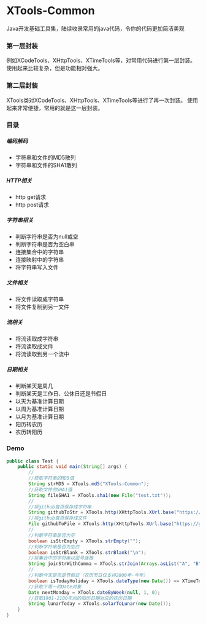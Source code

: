 # XTools-Common
Java开发基础工具集，陆续收录常用的java代码，令你的代码更加简洁美观

### 第一层封装
例如XCodeTools、XHttpTools、XTimeTools等，对常用代码进行第一层封装。
使用起来比较复杂，但是功能相对强大。

### 第二层封装
XTools类对XCodeTools、XHttpTools、XTimeTools等进行了再一次封装。
使用起来非常便捷，常用的就是这一层封装。

### 目录
##### 编码解码
* 字符串和文件的MD5散列
* 字符串和文件的SHA1散列
##### HTTP相关
* http get请求
* http post请求
##### 字符串相关
* 判断字符串是否为null或空
* 判断字符串是否为空白串
* 连接集合中的字符串
* 连接映射中的字符串
* 将字符串写入文件
##### 文件相关
* 将文件读取成字符串
* 将文件复制到另一文件
##### 流相关
* 将流读取成字符串
* 将流读取成文件
* 将流读取到另一个流中
##### 日期相关
* 判断某天是周几
* 判断某天是工作日、公休日还是节假日
* 以天为基准计算日期
* 以周为基准计算日期
* 以月为基准计算日期
* 阳历转农历
* 农历转阳历

### Demo
```java
public class Test {
    public static void main(String[] args) {
        //
        //获取字符串的MD5值
        String strMD5 = XTools.md5("XTools-Common");
        //获取文件的SHA1值
        String fileSHA1 = XTools.sha1(new File("test.txt"));
        //
        //将github首页保存成字符串
        String githubToStr = XTools.http(XHttpTools.XUrl.base("https://github.com")).string();
        //将github首页保存成文件
        File githubToFile = XTools.http(XHttpTools.XUrl.base("https://github.com")).file("github.txt");
        //
        //判断字符串是否为空
        boolean isStrEmpty = XTools.strEmpty("");
        //判断字符串是否为空白
        boolean isStrBlank = XTools.strBlank("\n");
        //将集合中的字符串以逗号连接
        String joinStrWithComma = XTools.strJoin(Arrays.asList("A", "B", "C"), ",");
        //
        //判断今天是否是节假日（农历节日仅支持2000年-今年）
        boolean isTodayHoliday = XTools.dateType(new Date()) == XTimeTools.HOLIDAY;
        //获取下周一的Date对象
        Date nextMonday = XTools.dateByWeek(null, 1, 0);
        //获取1901-2100年间的阳历日期对应的农历日期
        String lunarToday = XTools.solarToLunar(new Date());
    }
}
```